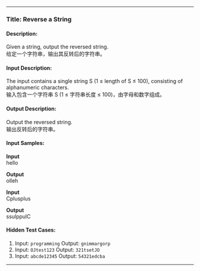 
---

### Title: Reverse a String

#### Description:  
Given a string, output the reversed string.  
给定一个字符串，输出其反转后的字符串。

#### Input Description:  
The input contains a single string S (1 ≤ length of S ≤ 100), consisting of alphanumeric characters.  
输入包含一个字符串 S (1 ≤ 字符串长度 ≤ 100)，由字母和数字组成。

#### Output Description:  
Output the reversed string.  
输出反转后的字符串。

#### Input Samples:
**Input**  
hello  

**Output**  
olleh  

**Input**  
Cplusplus  

**Output**  
ssulppulC  
#### Hidden Test Cases:
1. Input: `programming` Output: `gnimmargorp`
2. Input: `OJtest123` Output: `321tsetJO`
3. Input: `abcde12345` Output: `54321edcba`

---